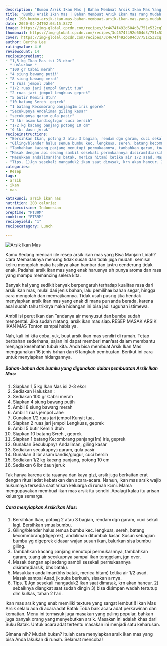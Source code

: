```yaml
---
description: "Bumbu Arsik Ikan Mas | Bahan Membuat Arsik Ikan Mas Yang Mudah Dan Praktis"
title: "Bumbu Arsik Ikan Mas | Bahan Membuat Arsik Ikan Mas Yang Mudah Dan Praktis"
slug: 190-bumbu-arsik-ikan-mas-bahan-membuat-arsik-ikan-mas-yang-mudah-dan-praktis
date: 2020-04-24T02:03:15.837Z
image: https://img-global.cpcdn.com/recipes/3c4674f492d604d3/751x532cq70/arsik-ikan-mas-foto-resep-utama.jpg
thumbnail: https://img-global.cpcdn.com/recipes/3c4674f492d604d3/751x532cq70/arsik-ikan-mas-foto-resep-utama.jpg
cover: https://img-global.cpcdn.com/recipes/3c4674f492d604d3/751x532cq70/arsik-ikan-mas-foto-resep-utama.jpg
author: Bertha Lee
ratingvalue: 4.6
reviewcount: 14
recipeingredient:
- "1,5 kg Ikan Mas isi 23 ekor"
- " Haluskan "
- "100 gr Cabai merah"
- "4 siung bawang putih"
- "8 siung bawang merah"
- "1 ruas jempol Jahe"
- "1/2 ruas jari jempol Kunyit tua"
- "2 ruas jari jempol Lengkuas geprek"
- "5 butir Kemiri Utuh"
- "10 batang Sereh  geprek"
- "1 batang Kecombrang panjang1m iris geprek"
- "Secukupnya Andaliman giling kasar"
- "secukupnya garam gula pasir"
- "3 lbr asam kandisglugur cuci bersih"
- "1/2 kg kacang panjang potong 10 cm"
- "6 lbr daun jeruk"
recipeinstructions:
- "Bersihkan Ikan, potong 2 atau 3 bagian, rendam dgn garam, cuci sekali lagi. Bersihkan smua bumbu."
- "Giling/blender halus semua bumbu kec. lengkuas, sereh, batang kecommbrang(digeprek), andaliman ditumbuk kasar. Susun sebagian bumbu yg digeprek didasar wajan susun ikan, balurkan sisa bumbu giling."
- "Tambahkan kacang panjang menutupi permukaannya, tambahkan garam, tuang air secukupnya sampai ikan tenggelam, jgn over."
- "Masak dengan api sedang sambil sesekali permukaannya disiram(diarsik, bhs batak)."
- "Masukkan andaliman(bhs batak, merica hitam) ketika air 1/2 asad. Masak sampai Asad, jk suka berkuah, sisakan airnya."
- "Tips. 1)Jgn sesekali mangaduk2 ikan saat dimasak, krn akan hancur. 2) sebaiknya diangkat saat sudah dingin 3) bisa disimpan wadah tertutup dlm kulkas, tahan 2 hari."
categories:
- Resep
tags:
- arsik
- ikan
- mas

katakunci: arsik ikan mas 
nutrition: 208 calories
recipecuisine: Indonesian
preptime: "PT39M"
cooktime: "PT59M"
recipeyield: "1"
recipecategory: Lunch

---
```



![Arsik Ikan Mas](https://img-global.cpcdn.com/recipes/3c4674f492d604d3/751x532cq70/arsik-ikan-mas-foto-resep-utama.jpg)

Kamu Sedang mencari ide resep arsik ikan mas yang Bisa Manjain Lidah? Cara Memasaknya memang tidak susah dan tidak juga mudah. semisal keliru mengolah maka hasilnya akan hambar dan justru cenderung tidak enak. Padahal arsik ikan mas yang enak harusnya sih punya aroma dan rasa yang mampu memancing selera kita.

Banyak hal yang sedikit banyak berpengaruh terhadap kualitas rasa dari arsik ikan mas, mulai dari jenis bahan, lalu pemilihan bahan segar, hingga cara mengolah dan menyajikannya. Tidak usah pusing jika hendak menyiapkan arsik ikan mas yang enak di mana pun anda berada, karena asal sudah tahu triknya maka hidangan ini bisa jadi suguhan istimewa.

Ambil isi perut ikan dan Tandanya air menyusut dan bumbu sudah mengental. Jika sudah matang, arsik ikan mas siap. RESEP MASAK ARSIK IKAN MAS Tonton sampai habis ya.


Nah, kali ini kita coba, yuk, buat arsik ikan mas sendiri di rumah. Tetap berbahan sederhana, sajian ini dapat memberi manfaat dalam membantu menjaga kesehatan tubuh kita. Anda bisa membuat Arsik Ikan Mas menggunakan 16 jenis bahan dan 6 langkah pembuatan. Berikut ini cara untuk menyiapkan hidangannya.

<!--inarticleads1-->

##### Bahan-bahan dan bumbu yang digunakan dalam pembuatan Arsik Ikan Mas:

1. Siapkan 1,5 kg Ikan Mas isi 2-3 ekor
1. Sediakan  Haluskan :
1. Sediakan 100 gr Cabai merah
1. Siapkan 4 siung bawang putih
1. Ambil 8 siung bawang merah
1. Ambil 1 ruas jempol Jahe
1. Gunakan 1/2 ruas jari jempol Kunyit tua,
1. Siapkan 2 ruas jari jempol Lengkuas, geprek
1. Ambil 5 butir Kemiri Utuh
1. Siapkan 10 batang Sereh , geprek
1. Siapkan 1 batang Kecombrang panjang(1m) iris, geprek
1. Gunakan Secukupnya Andaliman, giling kasar
1. Sediakan secukupnya garam, gula pasir
1. Gunakan 3 lbr asam kandis/glugur, cuci bersih
1. Sediakan 1/2 kg kacang panjang, potong 10 cm
1. Sediakan 6 lbr daun jeruk


Tak hanya karena cita rasanya dan kaya gizi, arsik juga berkaitan erat dengan ritual adat kebatakan dan acara-acara. Namun, ikan mas arsik wajib hukumnya tersedia saat arisan keluarga di rumah kami. Mama mengupayakan membuat ikan mas arsik itu sendiri. Apalagi kalau itu arisan keluarga semarga. 

<!--inarticleads2-->

##### Cara menyiapkan Arsik Ikan Mas:

1. Bersihkan Ikan, potong 2 atau 3 bagian, rendam dgn garam, cuci sekali lagi. Bersihkan smua bumbu.
1. Giling/blender halus semua bumbu kec. lengkuas, sereh, batang kecommbrang(digeprek), andaliman ditumbuk kasar. Susun sebagian bumbu yg digeprek didasar wajan susun ikan, balurkan sisa bumbu giling.
1. Tambahkan kacang panjang menutupi permukaannya, tambahkan garam, tuang air secukupnya sampai ikan tenggelam, jgn over.
1. Masak dengan api sedang sambil sesekali permukaannya disiram(diarsik, bhs batak).
1. Masukkan andaliman(bhs batak, merica hitam) ketika air 1/2 asad. Masak sampai Asad, jk suka berkuah, sisakan airnya.
1. Tips. 1)Jgn sesekali mangaduk2 ikan saat dimasak, krn akan hancur. 2) sebaiknya diangkat saat sudah dingin 3) bisa disimpan wadah tertutup dlm kulkas, tahan 2 hari.


Ikan mas arsik yang enak memiliki texture yang sangat lembut!!! Ikan Mas Arsik selalu ada di acara adat Batak Toba baik acara adat perkawinan dan kematian. Menu ini termasuk juga masakan yang paling popular, bahkan juga banyak orang yang menyebutkan arsik. Masakan ini adalah khas dari Suku Batak. Untuk acara adat tertentu masakan ini menjadi satu keharusan. 

Gimana nih? Mudah bukan? Itulah cara menyiapkan arsik ikan mas yang bisa Anda lakukan di rumah. Selamat mencoba!

